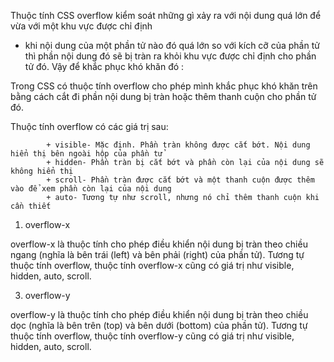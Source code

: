 Thuộc tính CSS overflow kiểm soát những gì xảy ra với nội dung quá lớn để vừa với một khu vực được chỉ định

- khi nội dung của một phần tử nào đó quá lớn so với kích cỡ của phần tử thì phần nội dung đó sẽ bị tràn ra khỏi khu vực được chỉ định cho phần tử đó. Vậy để khắc phục khó khăn đó :

Trong CSS có thuộc tính overflow cho phép mình khắc phục khó khăn trên bằng cách cắt đi phần nội dung bị tràn hoặc thêm thanh cuộn cho phần tử đó.

Thuộc tính overflow có các giá trị sau:

            + visible- Mặc định. Phần tràn không được cắt bớt. Nội dung hiển thị bên ngoài hộp của phần tử
            + hidden- Phần tràn bị cắt bớt và phần còn lại của nội dung sẽ không hiển thị
            + scroll- Phần tràn được cắt bớt và một thanh cuộn được thêm vào để xem phần còn lại của nội dung
            + auto- Tương tự như scroll, nhưng nó chỉ thêm thanh cuộn khi cần thiết

1. overflow-x

overflow-x là thuộc tính cho phép điều khiển nội dung bị tràn theo chiều ngang (nghĩa là bên trái (left) và bên phải (right) của phần tử). Tương tự thuộc tính overflow, thuộc tính overflow-x cũng có giá trị như visible, hidden, auto, scroll.

3. overflow-y

overflow-y là thuộc tính cho phép điều khiển nội dung bị tràn theo chiều dọc (nghĩa là bên trên (top) và bên dưới (bottom) của phần tử). Tương tự thuộc tính overflow, thuộc tính overflow-y cũng có giá trị như visible, hidden, auto, scroll.